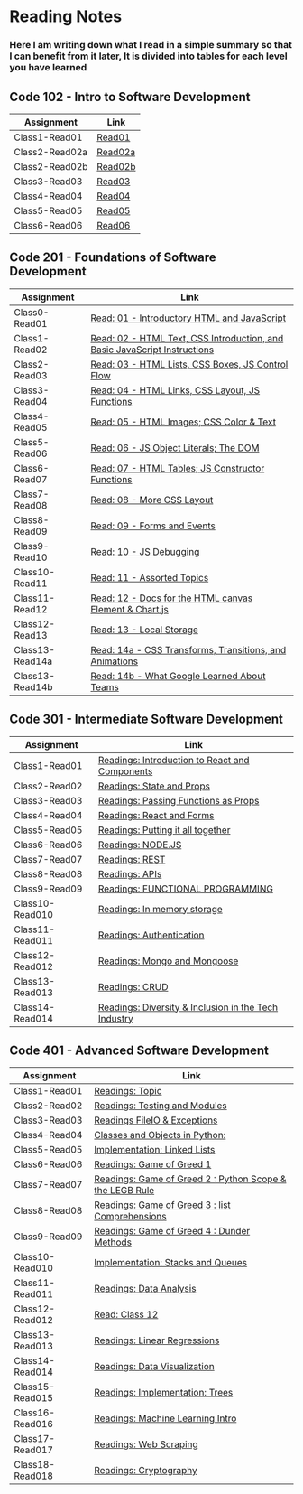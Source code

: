<!-- # Introduce Myself

### My name is **Yousef Abu Jalboush**

Nationality | Gender | Age
------------ | ------------- | -------------
Jordanian | Male | 23

### I’ve graduated from **WISE** university, faculty of **Information Technology**, **Software Engineering** department, year 2021 with grade _**Excellent**_

### I have good knowledge at full stack developer. ( Html , Css , Js , Jquery , php , MySql )

#### My email : yousef.y.jalboush@gmail.com

#### My phone number : 00962790944123

#### My Link in GitHub : [Here](https://github.com/YousefAbuJalboush) -->

<!-- ![My img](https://user-images.githubusercontent.com/81154478/112147232-20438680-8be5-11eb-818d-7f2c4437b04e.jpg) -->

# Reading Notes

### Here I am writing down what I read in a simple summary so that I can benefit from it later, It is divided into tables for each level you have learned

## Code 102 - Intro to Software Development

| Assignment            | Link                                  |
| ------------          | -------------                         |
|Class1-Read01|[Read01](Code-102/Read01)|
|Class2-Read02a|[Read02a](Code-102/Read02a)|
|Class2-Read02b|[Read02b](Code-102/Read02b)|
|Class3-Read03|[Read03](Code-102/Read03)|
|Class4-Read04|[Read04](Code-102/Read04)|
|Class5-Read05|[Read05](Code-102/Read05)|
|Class6-Read06|[Read06](Code-102/Read06)|

## Code 201 - Foundations of Software Development

| Assignment            | Link                                                                                                      |
| ------------          | -------------                                                                                             |
|Class0-Read01|[Read: 01 - Introductory HTML and JavaScript](Code-201/Read01)|
|Class1-Read02|[Read: 02 - HTML Text, CSS Introduction, and Basic JavaScript Instructions](Code-201/Read02)|
|Class2-Read03|[Read: 03 - HTML Lists, CSS Boxes, JS Control Flow](Code-201/Read03)|
|Class3-Read04|[Read: 04 - HTML Links, CSS Layout, JS Functions](Code-201/Read04 )|
|Class4-Read05|[Read: 05 - HTML Images; CSS Color & Text](Code-201/Read05 )|
|Class5-Read06|[Read: 06 - JS Object Literals; The DOM](Code-201/Read06 )|
|Class6-Read07|[Read: 07 - HTML Tables; JS Constructor Functions](Code-201/Read07 )|
|Class7-Read08|[Read: 08 - More CSS Layout](Code-201/Read08 )|
|Class8-Read09|[Read: 09 - Forms and Events](Code-201/Read09 )|
|Class9-Read10|[Read: 10 - JS Debugging](Code-201/Read10 )|
|Class10-Read11|[Read: 11 - Assorted Topics](Code-201/Read11 )|
|Class11-Read12|[Read: 12 - Docs for the HTML canvas Element & Chart.js](Code-201/Read12)|
|Class12-Read13|[Read: 13 - Local Storage](Code-201/Read13)|
|Class13-Read14a|[Read: 14a - CSS Transforms, Transitions, and Animations](Code-201/Read14a)|
|Class13-Read14b|[Read: 14b - What Google Learned About Teams](Code-201/Read14b)|

## Code 301 - Intermediate Software Development

| Assignment            | Link                                  |
| ------------          | -------------                         |
|Class1-Read01|[Readings: Introduction to React and Components](Code-301/Read01)|
|Class2-Read02|[Readings: State and Props](Code-301/Read02)|
|Class3-Read03|[Readings: Passing Functions as Props](Code-301/Read03)|
|Class4-Read04|[Readings: React and Forms](Code-301/Read04)|
|Class5-Read05|[Readings: Putting it all together](Code-301/Read05)|
|Class6-Read06|[Readings: NODE.JS](Code-301/Read06)|
|Class7-Read07|[Readings: REST](Code-301/Read07)|
|Class8-Read08|[Readings: APIs](Code-301/Read08)|
|Class9-Read09|[Readings: FUNCTIONAL PROGRAMMING](Code-301/Read09)|
|Class10-Read010|[Readings: In memory storage](Code-301/Read010)|
|Class11-Read011|[Readings: Authentication](Code-301/Read011)|
|Class12-Read012|[Readings: Mongo and Mongoose](Code-301/Read012)|
|Class13-Read013|[Readings: CRUD](Code-301/Read013)|
|Class14-Read014|[Readings: Diversity & Inclusion in the Tech Industry](Code-301/Read014)|

## Code 401 - Advanced Software Development

| Assignment            | Link                                  |
| ------------          | -------------                         |
|Class1-Read01|[Readings: Topic](Code-401/Read01)|
|Class2-Read02|[Readings: Testing and Modules](Code-401/Read02)|
|Class3-Read03|[Readings FileIO & Exceptions](Code-401/Read03)|
|Class4-Read04|[Classes and Objects in Python:](Code-401/Read04)|
|Class5-Read05|[Implementation: Linked Lists](Code-401/Read05)|
|Class6-Read06|[Readings: Game of Greed 1](Code-401/Read06)|
|Class7-Read07|[Readings: Game of Greed 2 : Python Scope & the LEGB Rule](Code-401/Read07)|
|Class8-Read08|[Readings: Game of Greed 3 : list Comprehensions](Code-401/Read08)|
|Class9-Read09|[Readings: Game of Greed 4 : Dunder Methods](Code-401/Read09)|
|Class10-Read010|[Implementation: Stacks and Queues](Code-401/Read10)|
|Class11-Read011|[Readings: Data Analysis](Code-401/Read11)|
|Class12-Read012|[Read: Class 12](Code-401/Read12)|
|Class13-Read013|[Readings: Linear Regressions](Code-401/Read13)|
|Class14-Read014|[Readings: Data Visualization](Code-401/Read14)|
|Class15-Read015|[Readings: Implementation: Trees](Code-401/Read15)|
|Class16-Read016|[Readings: Machine Learning Intro](Code-401/Read16)|
|Class17-Read017|[Readings: Web Scraping](Code-401/Read17)|
|Class18-Read018|[Readings: Cryptography](Code-401/Read18)|
